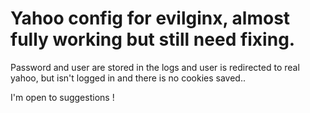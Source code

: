 # Yahoo config for evilginx, almost fully working but still need fixing.

Password and user are stored in the logs and user is redirected to real yahoo, but isn't logged in and there is no cookies saved..

I'm open to suggestions !
